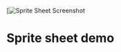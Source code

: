 <!-- Copyright © SixtyFPS GmbH <info@slint.dev> ; SPDX-License-Identifier: MIT -->
[![Sprite Sheet Screenshot](https://github.com/user-attachments/assets/51f778a4-f7ab-492c-adf6-a33fa1fca6c7)

# Sprite sheet demo

